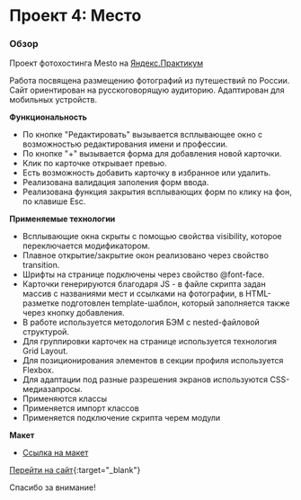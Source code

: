 # Проект 4: Место

### Обзор

Проект фотохостинга Mesto на [Яндекс.Практикум](https://praktikum.yandex.ru/)

Работа посвящена размещению фотографий из путешествий по России. Сайт ориентирован на русскоговорящую аудиторию. Адаптирован для мобильных устройств.

**Функциональность**

* По кнопке "Редактировать" вызывается всплывающее окно с возможностью редактирования имени и профессии.
* По кнопке "+" вызывается форма для добавления новой карточки.
* Клик по карточке открывает превью.
* Есть возможность добавить карточку в избранное или удалить.
* Реализована валидация заполения форм ввода.
* Реализована функция закрытия всплывающих форм по клику на фон, по клавише Esc.

**Применяемые технологии**

* Всплывающие окна скрыты с помощью свойства visibility, которое переключается модификатором.
* Плавное открытие/закрытие окон реализовано через свойство transition.
* Шрифты на странице подключены через свойство @font-face.
* Карточки генерируются благодаря JS  - в файле скрипта задан массив с названиями мест и ссылками на фотографии, в HTML-разметке подготовлен template-шаблон, который заполняется также через кнопку добавления.
* В работе используется методология БЭМ с nested-файловой структурой.
* Для группировки карточек на странице используется технология Grid Layout.
* Для позиционирования элементов в секции профиля используется Flexbox.
* Для адаптации под разные разрешения экранов используются CSS-медиазапросы.
* Применяются классы
* Применяется импорт классов
* Применяется подключение скрипта черем модули

**Макет**

* [Ссылка на макет](https://www.figma.com/file/uyE0hmyYWC6NE9Lt8wgc0H/JavaScript.-Sprint-5?node-id=3%3A279)

[Перейти на сайт](https://bambambarabam.github.io/mesto/docs/index.html){:target="_blank"}

Спасибо за внимание!
